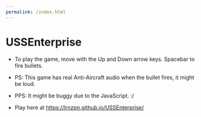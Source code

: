 ```yaml
---
permalink: /index.html
---
```


# USSEnterprise

- To play the game, move with the Up and Down arrow keys. Spacebar to fire bullets.
- PS: This game has real Anti-Aircraft audio when the bullet fires, it might be loud.
- PPS: It might be buggy due to the JavaScript. :/

- Play here at https://lrnzpn.github.io/USSEnterprise/



